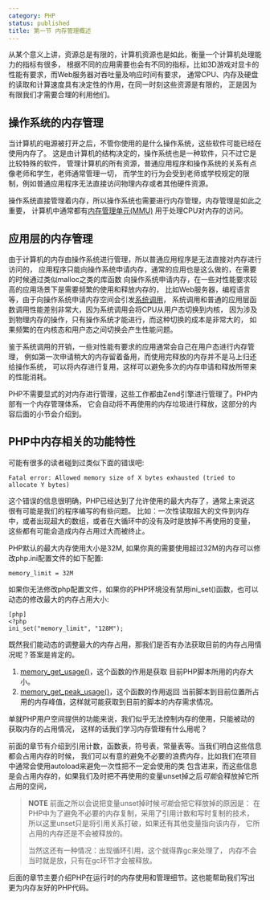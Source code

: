 ```yaml
---
category: PHP
status: published
title: 第一节 内存管理概述
---
```


从某个意义上讲，资源总是有限的，计算机资源也是如此，衡量一个计算机处理能力的指标有很多，
根据不同的应用需要也会有不同的指标，比如3D游戏对显卡的性能有要求，而Web服务器对吞吐量及响应时间有要求，
通常CPU、内存及硬盘的读取和计算速度具有决定性的作用，在同一时刻这些资源是有限的，
正是因为有限我们才需要合理的利用他们。


## 操作系统的内存管理

当计算机的电源被打开之后，不管你使用的是什么操作系统，这些软件可能已经在使用内存了。
这是由计算机的结构决定的，操作系统也是一种软件，只不过它是比较特殊的软件，
管理计算机的所有资源，普通应用程序和操作系统的关系有点像老师和学生，老师通常管理一切，
而学生的行为会受到老师或学校规定的限制，例如普通应用程序无法直接访问物理内存或者其他硬件资源。

操作系统直接管理着内存，所以操作系统也需要进行内存管理，内存管理是如此之重要，
计算机中通常都有[内存管理单元(MMU)](http://zh.wikipedia.org/wiki/%E5%86%85%E5%AD%98%E7%AE%A1%E7%90%86%E5%8D%95%E5%85%83)
用于处理CPU对内存的访问。

## 应用层的内存管理

由于计算机的内存由操作系统进行管理，所以普通应用程序是无法直接对内存进行访问的，
应用程序只能向操作系统申请内存，通常的应用也是这么做的，在需要的时候通过类似malloc之类的库函数
向操作系统申请内存，在一些对性能要求较高的应用场景下是需要频繁的使用和释放内存的，
比如Web服务器，编程语言等，由于向操作系统申请内存空间会引发[系统调用](http://zh.wikipedia.org/wiki/%E7%B3%BB%E7%BB%9F%E8%B0%83%E7%94%A8)，
系统调用和普通的应用层函数调用性能差别非常大，因为系统调用会将CPU从用户态切换到内核，
因为涉及到物理内存的操作，只有操作系统才能进行，而这种切换的成本是非常大的，
如果频繁的在内核态和用户态之间切换会产生性能问题。

鉴于系统调用的开销，一些对性能有要求的应用通常会自己在用户态进行内存管理，
例如第一次申请稍大的内存留着备用，而使用完释放的内存并不是马上归还给操作系统，
可以将内存进行复用，这样可以避免多次的内存申请和释放所带来的性能消耗。

PHP不需要显式的对内存进行管理，这些工作都由Zend引擎进行管理了。PHP内部有一个内存管理体系，
它会自动将不再使用的内存垃圾进行释放，这部分的内容后面的小节会介绍到。


## PHP中内存相关的功能特性

可能有很多的读者碰到过类似下面的错误吧:

	Fatal error: Allowed memory size of X bytes exhausted (tried to allocate Y bytes)

这个错误的信息很明确，PHP已经达到了允许使用的最大内存了，通常上来说这很有可能是我们的程序编写的有些问题。
比如：一次性读取超大的文件到内存中，或者出现超大的数组，或者在大循环中的没有及时是放掉不再使用的变量，
这些都有可能会造成内存占用过大而被终止。

PHP默认的最大内存使用大小是32M, 如果你真的需要使用超过32M的内存可以修改php.ini配置文件的如下配置:

	memory_limit = 32M

如果你无法修改php配置文件，如果你的PHP环境没有禁用ini_set()函数，也可以动态的修改最大的内存占用大小:

	[php]
	<?php
	ini_set("memory_limit", "128M");

既然我们能动态的调整最大的内存占用，那我们是否有办法获取目前的内存占用情况呢？答案是肯定的。

1. [memory_get_usage()](http://www.php.net/manual/en/function.memory-get-usage.php)，这个函数的作用是获取
   目前PHP脚本所用的内存大小。
1. [memory_get_peak_usage()](http://www.php.net/manual/en/function.memory-get-peak-usage.php)，这个函数的作用返回
   当前脚本到目前位置所占用的内存峰值，这样就可能获取到目前的脚本的内存需求情况。

单就PHP用户空间提供的功能来说，我们似乎无法控制内存的使用，只能被动的获取内存的占用情况，
这样的话我们学习内存管理有什么用呢？

前面的章节有介绍到引用计数，函数表，符号表，常量表等。当我们明白这些信息都会占用内存的时候，
我们可以有意的避免不必要的浪费内存，比如我们在项目中通常会使用autoload来避免一次性把不一定会使用的类
包含进来，而这些信息是会占用内存的，如果我们及时把不再使用的变量unset掉之后*可能*会释放掉它所占用的空间，

>**NOTE**
>前面之所以会说把变量unset掉时候*可能*会把它释放掉的原因是：
>在PHP中为了避免不必要的内存复制，采用了引用计数和写时复制的技术，
>所以这里unset只是将引用关系打破，如果还有其他变量指向该内存，
>它所占用的内存还是不会被释放的。
>
>当然这还有一种情况：出现循环引用，这个就得靠gc来处理了，
>内存不会当时就是放，只有在gc环节才会被释放。

后面的章节主要介绍PHP在运行时的内存使用和管理细节。这也能帮助我们写出更为内存友好的PHP代码。
